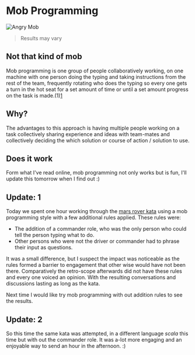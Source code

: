 # Mob Programming
![Angry Mob](http://simpsons.wikia.com/wiki/File:Simpsons_angry_mob.png)
> Results may vary

## Not that kind of mob
Mob programming is one group of people collaboratively working, on one machine with one person doing the typing and taking instructions from the rest of the team, frequently rotating who does the typing so every one gets a turn in the hot seat for a set amount of time or until a set amount progress on the task is made.(1)[1]

## Why?
The advantages to this approach is having multiple people working on a task collectively sharing experience and ideas with team-mates and collectively deciding the which solution or course of action / solution to use.

## Does it work
Form what I've read online, mob programming not only works but is fun, I'll update this tomorrow when I find out :)

[1]: http://mobprogramming.org/mob-programming-your-way/#more-334

## Update: 1
Today we spent one hour working through the [mars rover kata](http://kata-log.rocks/mars-rover-kata) using a mob programming style with a few additional rules applied. These rules were:
+ The addition of a commander role, who was the only person who could tell the person typing what to do.
+ Other persons who were not the driver or commander had to phrase their input as questions.

It was a small difference, but I suspect the impact was noticeable as the rules formed a barrier to engagement that other wise would have not been there. Comparatively the retro-scope afterwards did not have these rules and every one voiced an opinion. With the resulting conversations and discussions lasting as long as the kata.

Next time I would like try mob programming with out addition rules to see the results.  

## Update: 2
So this time the same kata was attempted, in a different language *scala* this time but with out the commander role.
It was a-lot more engaging and an enjoyable way to send an hour in the afternoon. :)
